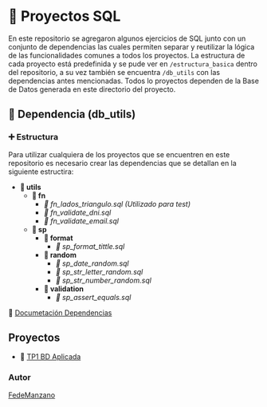 # :red_circle: Proyectos SQL

En este repositorio se agregaron algunos ejercicios de SQL junto con un conjunto de dependencias las cuales permiten separar y reutilizar la lógica de las funcionalidades comunes a todos los proyectos.
La estructura de cada proyecto está predefinida y se pude ver en ```/estructura_basica``` dentro  del repositorio, a su vez también se encuentra ```/db_utils``` con las dependencias antes mencionadas. Todos lo proyectos dependen de la Base de Datos generada en este directorio del proyecto.

## :wrench: Dependencia (db_utils)

### :heavy_plus_sign: Estructura

Para utilizar cualquiera de los proyectos que se encuentren en este repositorio es necesario crear las dependencias que se detallan en la siguiente estructira:

- <b>:file_folder: utils</b>
    * <b>:open_file_folder: fn</b>
        * <i>:page_facing_up: fn_lados_triangulo.sql (Utilizado para test)</i>
        * <i>:page_facing_up: fn_validate_dni.sql</i>
        * <i>:page_facing_up: fn_validate_email.sql</i>
     * <b>:open_file_folder: sp</b>
        * <b>:open_file_folder: format</b>
            * <i>:page_facing_up: sp_format_tittle.sql</i>
        * <b>:open_file_folder: random</b>
            * <i>:page_facing_up: sp_date_random.sql</i>
            * <i>:page_facing_up: sp_str_letter_random.sql</i>
            * <i>:page_facing_up: sp_str_number_random.sql</i>
        * <b>:open_file_folder: validation</b>
            * <i>:page_facing_up: sp_assert_equals.sql</i>

:green_book: [Documetación Dependencias](utils/README.md)

## Proyectos

-  :closed_book: [TP1 BD Aplicada](tp1_bd_aplicada)


### Autor
[FedeManzano](https://github.com/FedeManzano)

